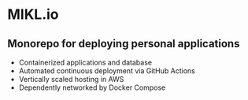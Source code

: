 # **MIKL.io**

## Monorepo for deploying personal applications

- Containerized applications and database
- Automated continuous deployment via GitHub Actions
- Vertically scaled hosting in AWS
- Dependently networked by Docker Compose
